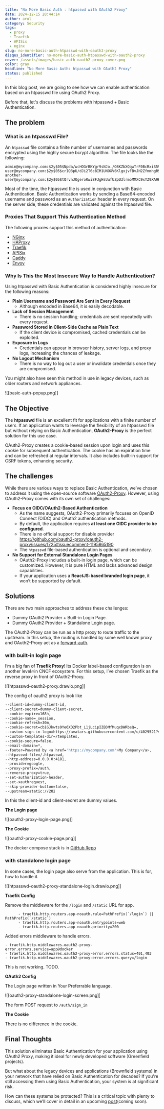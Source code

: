 ```yaml
---
title: "No More Basic Auth : htpasswd with OAuth2 Proxy"
date: 2024-12-15 20:44:14
author: arul
category: Security
tags:
  - proxy
  - Traefik
  - APISix
  - nginx
slug: no-more-basic-auth-htpasswd-with-oauth2-proxy
disqus_identifier: no-more-basic-auth-htpasswd-with-oauth2-proxy
cover: /assets/images/basic-auth-oauth2-proxy-cover.png
color: gray
headline: "No More Basic Auth: htpasswd with OAuth2 Proxy"
status: published
---
```


In this blog post, we are going to see how we can enable authentication based on an htpasswd file using OAuth2 Proxy.

Before that, let's discuss the problems with htpasswd + Basic Authentication.
## The problem

### What is an htpasswd File?

An `htpasswd` file contains a finite number of usernames and passwords encrypted using the highly secure bcrypt algorithm. The file looks like the following:

```
admin@mycompany.com:$2y$05$Npda/wcHOGrBKYgr9sNJo./O8KZbXQqwTrF0BcRxiS5Vr.P37zDJC
user@mycompany.com:$2y$05$crIQ3pU/dJi2T6c8IM1UNOXV6KlgxjvFBvJH2ZfmmhgRSS8qObZVu
another-user@mycompany.com:$2y$05$tQrvnJQgeroRwi8FJgHsUufUZpU3lrmoMMXC9xYZ9XA9Kno0iwDWy
```

Most of the time, the htpasswd file is used in conjunction with Basic Authentication. Basic Authentication works by sending a Base64-encoded username and password as an `Authorization` header in every request. On the server side, these credentials are validated against the htpasswd file.

### Proxies That Support This Authentication Method

The following proxies support this method of authentication:

* [NGinx](https://docs.nginx.com/nginx/admin-guide/security-controls/configuring-http-basic-authentication/)
* [HAProxy](https://www.haproxy.com/documentation/haproxy-configuration-tutorials/authentication/basic-authentication/)
* [Traefik](https://doc.traefik.io/traefik/middlewares/http/basicauth/)
* [APISix](https://apisix.apache.org/docs/apisix/plugins/basic-auth/)
* [Caddy](https://caddyserver.com/docs/caddyfile/directives/basic_auth)
* [Envoy](https://www.envoyproxy.io/docs/envoy/latest/configuration/http/http_filters/basic_auth_filter.html)
### Why Is This the Most Insecure Way to Handle Authentication?

Using htpasswd with Basic Authentication is considered highly insecure for the following reasons:

- **Plain Username and Password Are Sent in Every Request**
    - Although encoded in Base64, it is easily decodable.
- **Lack of Session Management**
    - There is no session handling; credentials are sent repeatedly with every request.
- **Password Stored in Client-Side Cache as Plain Text**
    - If the client device is compromised, cached credentials can be exploited.
- **Exposure in Logs**
    - Credentials can appear in browser history, server logs, and proxy logs, increasing the chances of leakage.
- **No Logout Mechanism**
    - There is no way to log out a user or invalidate credentials once they are compromised.

You might also have seen this method in use in legacy devices, such as older routers and network appliances.

![[basic-auth-popup.png]]

## The Objective

The **htpasswd** file is an excellent fit for applications with a finite number of users. If an application wants to leverage the flexibility of an htpasswd file but without relying on Basic Authentication, **OAuth2-Proxy** is the perfect solution for this use case.

OAuth2-Proxy creates a cookie-based session upon login and uses this cookie for subsequent authentication. The cookie has an expiration time and can be refreshed at regular intervals. It also includes built-in support for CSRF tokens, enhancing security.
## The challenges

While there are various ways to replace Basic Authentication, we’ve chosen to address it using the open-source software [OAuth2-Proxy](https://github.com/oauth2-proxy/oauth2-proxy). However, using OAuth2-Proxy comes with its own set of challenges:

- **Focus on OIDC/OAuth2-Based Authentication**
    - As the name suggests, OAuth2-Proxy primarily focuses on OpenID Connect (OIDC) and OAuth2 authentication methods.
    - By default, the application requires **at least one OIDC provider to be configured**.
    - There is no official support for disable provider https://github.com/oauth2-proxy/oauth2-proxy/issues/1725#issuecomment-1195865190
    - The `htpasswd` file-based authentication is optional and secondary.
- **No Support for External Standalone Login Pages**
    - OAuth2-Proxy includes a built-in login page, which can be customized. However, it is pure HTML and lacks advanced design capabilities.
    - If your application uses a **ReactJS-based branded login page**, it won’t be supported by default.
## Solutions

There are two main approaches to address these challenges:

* Dummy OAuth2 Provider + Built-in Login Page.
* Dummy OAuth2 Provider + Standalone Login page.

The OAuth2-Proxy can be run as a http proxy to route traffic to the upstream. In this setup, the routing is handled by some well known proxy and OAuth2-Proxy act as a [forward-auth](https://doc.traefik.io/traefik/middlewares/http/forwardauth/).
### with built-in login page

I’m a big fan of **Traefik Proxy**! Its Docker label-based configuration is on another level🔥in CNCF ecosystem. For this setup, I’ve chosen Traefik as the reverse proxy in front of OAuth2-Proxy.

![[htpasswd-oauth2-proxy.drawio.png]]

The config of oauth2 proxy is look like

```bash
--client-id=dummy-client-id,
--client-secret=dummy-client-secret,
--cookie-expire=168h,
--cookie-name=_session,
--cookie-refresh=30m,
--cookie-secret=cbiGJkwts9Ye6XD2Pbt_L1jLcipIZBDMfMuqxDWRbeQ=,
--custom-sign-in-logo=https://avatars.githubusercontent.com/u/4029521?v=4,
--custom-templates-dir=/templates,
--cookie-secure=false,
--email-domain=*,
--footer=Powered by <a href='https://mycompany.com'>My Company</a>,
--htpasswd-file=/.htpasswd,
--http-address=0.0.0.0:4181,
--provider=google,
--proxy-prefix=/auth,
--reverse-proxy=true,
--set-authorization-header,
--set-xauthrequest,
--skip-provider-button=false,
--upstream=static://202
```

In this the client-id and client-secret are dummy values.

**The Login page**

![[oauth2-proxy-login-page.png]]

**The Cookie**

![[oauth2-proxy-cookie-page.png]]

The docker compose stack is in [GitHub Repo](https://github.com/arulrajnet/oauth2-proxy-without-provider/tree/main/built-in-login-page)
### with standalone login page

In some cases, the login page also serve from the application. This is for, how to handle it.

![[htpasswd-oauth2-proxy-standalone-login.drawio.png]]

**Traefik Config**

Remove the middleware for the `/login` and `/static` URL for app.

```
      - traefik.http.routers.app-noauth.rule=PathPrefix(`/login`) || PathPrefix(`/static`)
      - traefik.http.routers.app-noauth.entrypoints=web
      - traefik.http.routers.app-noauth.priority=200
```

Added errors middleware to handle errors.

```
- traefik.http.middlewares.oauth2-proxy-error.errors.service=app@docker
- traefik.http.middlewares.oauth2-proxy-error.errors.status=401,403
- traefik.http.middlewares.oauth2-proxy-error.errors.query=/login
```

 This is not working. TODO.

**OAuth2 Config**

The Login page written in Your Preferrable language.

![[oauth2-proxy-standalone-login-screen.png]]

The form POST request to `/auth/sign_in`

**The Cookie**

There is no difference in the cookie.

## Final Thoughts

This solution eliminates Basic Authentication for your application using OAuth2 Proxy, making it ideal for newly developed software (Greenfield projects).

But what about the legacy devices and applications (Brownfield systems) in your network that have relied on Basic Authentication for decades? If you're still accessing them using Basic Authentication, your system is at significant risk.

How can these systems be protected? This is a critical topic with plenty to discuss, which we'll cover in detail in an upcoming [post](shielding-legacy-applications-eliminating-basic-authentication-without-code-changes)(coming soon).
